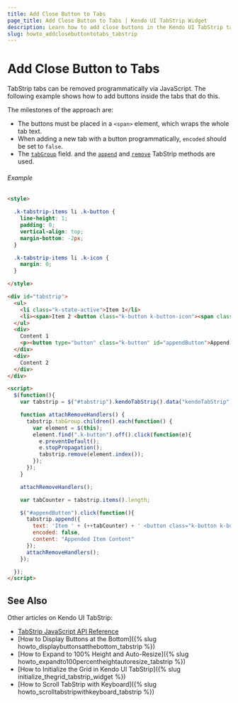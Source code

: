 ```yaml
---
title: Add Close Button to Tabs
page_title: Add Close Button to Tabs | Kendo UI TabStrip Widget
description: Learn how to add close buttons in the Kendo UI TabStrip tabs.
slug: howto_addclosebuttontotabs_tabstrip
---
```


# Add Close Button to Tabs

TabStrip tabs can be removed programmatically via JavaScript. The following example shows how to add buttons inside the tabs that do this.

The milestones of the approach are:

* The buttons must be placed in a `<span>` element, which wraps the whole tab text.
* When adding a new tab with a button programmatically, `encoded` should be set to `false`.
* The [`tabGroup`](/api/javascript/ui/tabstrip#fields-tabGroup) field. and the [`append`](/api/javascript/ui/tabstrip#methods-append) and [`remove`](/api/javascript/ui/tabstrip#methods-remove) TabStrip methods are used.

###### Example

```html
<style>

  .k-tabstrip-items li .k-button {
    line-height: 1;
    padding: 0;
    vertical-align: top;
    margin-bottom: -2px;
  }

  .k-tabstrip-items li .k-icon {
    margin: 0;
  }

</style>

<div id="tabstrip">
  <ul>
    <li class="k-state-active">Item 1</li>
    <li><span>Item 2 <button class="k-button k-button-icon"><span class="k-icon k-i-close"></span></button></span></li>
  </ul>
  <div>
    Content 1
    <p><button type="button" class="k-button" id="appendButton">Append Item</button></p>
  </div>
  <div>
    Content 2
  </div>
</div>

<script>
  $(function(){
    var tabstrip = $("#tabstrip").kendoTabStrip().data("kendoTabStrip");

    function attachRemoveHandlers() {
      tabstrip.tabGroup.children().each(function() {
        var element = $(this);
        element.find(".k-button").off().click(function(e){
          e.preventDefault();
          e.stopPropagation();
          tabstrip.remove(element.index());
        });
      });          
    }

    attachRemoveHandlers();

    var tabCounter = tabstrip.items().length;

    $("#appendButton").click(function(){
      tabstrip.append({
        text: 'Item ' + (++tabCounter) + ' <button class="k-button k-button-icon"><span class="k-icon k-i-close"></span></button>',
        encoded: false,
        content: "Appended Item Content"
      });
      attachRemoveHandlers();
    });

  });
</script>
```

## See Also

Other articles on Kendo UI TabStrip:

* [TabStrip JavaScript API Reference](/api/javascript/ui/tabstrip)
* [How to Display Buttons at the Bottom]({% slug howto_displaybuttonsatthebottom_tabstrip %})
* [How to Expand to 100% Height and Auto-Resize]({% slug howto_expandto100percentheightautoresize_tabstrip %})
* [How to Initialize the Grid in Kendo UI TabStrip]({% slug initialize_thegrid_tabstrip_widget %})
* [How to Scroll TabStrip with Keyboard]({% slug howto_scrolltabstripwithkeyboard_tabstrip %})
